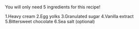 You will only need 5 ingredients for this recipe!

1.Heavy cream 
2.Egg yolks 
3.Granulated sugar 
4.Vanilla extract 
5.Bittersweet chocolate 
6.Sea salt (optional) 
